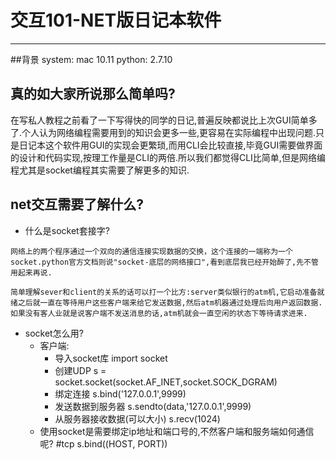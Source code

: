 # 交互101-NET版日记本软件
--------------

##背景
    system: mac 10.11
    python: 2.7.10
    

## 真的如大家所说那么简单吗?
在写私人教程之前看了一下写得快的同学的日记,普遍反映都说比上次GUI简单多了.个人认为网络编程需要用到的知识会更多一些,更容易在实际编程中出现问题.只是日记本这个软件用GUI的实现会更繁琐,而用CLI会比较直接,毕竟GUI需要做界面的设计和代码实现,按理工作量是CLI的两倍.所以我们都觉得CLI比简单,但是网络编程尤其是socket编程其实需要了解更多的知识.

## net交互需要了解什么?
   * 什么是socket套接字?

    网络上的两个程序通过一个双向的通信连接实现数据的交换，这个连接的一端称为一个socket.python官方文档则说"socket-底层的网络接口",看到底层我已经开始醉了,先不管用起来再说.
    
    简单理解sever和client的关系的话可以打一个比方:server类似银行的atm机,它启动准备就绪之后就一直在等待用户这些客户端来给它发送数据,然后atm机器通过处理后向用户返回数据.如果没有客人业就是说客户端不发送消息的话,atm机就会一直空闲的状态下等待请求进来.
   
* socket怎么用?
     * 客户端:
        * 导入socket库
                import socket
        * 创建UDP
                s = socket.socket(socket.AF_INET,socket.SOCK_DGRAM)
        * 绑定连接
                s.bind('127.0.0.1',9999)
        * 发送数据到服务器
                s.sendto(data,'127.0.0.1',9999)
        * 从服务器接收数据(可以大小)
                s.recv(1024)
     * 使用socket是需要绑定ip地址和端口号的,不然客户端和服务端如何通信呢?
            #tcp
            s.bind((HOST, PORT))
    

